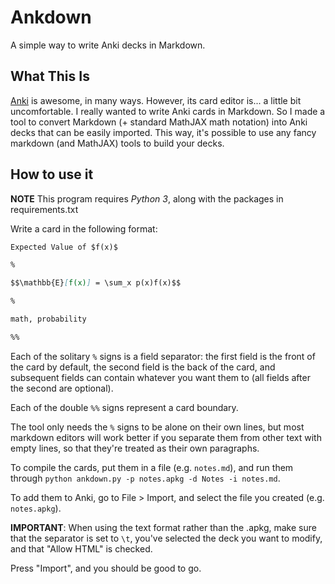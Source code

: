 # Ankdown

A simple way to write Anki decks in Markdown.

## What This Is

[Anki](https://apps.ankiweb.net) is awesome, in many ways.
However, its card editor is... a little bit uncomfortable.
I really wanted to write Anki cards in Markdown. So I made
a tool to convert Markdown (+ standard MathJAX math notation)
into Anki decks that can be easily imported. This way, it's
possible to use any fancy markdown (and MathJAX) tools to build
your decks.

## How to use it

**NOTE** This program requires _Python 3_, along with the
packages in requirements.txt

Write a card in the following format:

```markdown
Expected Value of $f(x)$

%

$$\mathbb{E}[f(x)] = \sum_x p(x)f(x)$$

%

math, probability

%%
```

Each of the solitary `%` signs is a field separator: the first
field is the front of the card by default, the second field is
the back of the card, and subsequent fields can contain whatever
you want them to (all fields after the second are optional).

Each of the double `%%` signs represent a card boundary.

The tool only needs the `%` signs to be alone on their own lines,
but most markdown editors will work better if you separate them from
other text with empty lines, so that they're treated as their own
paragraphs.

To compile the cards, put them in a file (e.g. `notes.md`), and run
them through `python ankdown.py -p notes.apkg -d Notes -i notes.md`.

To add them to Anki, go to File > Import, and select the file you created
(e.g. `notes.apkg`).

**IMPORTANT**: When using the text format rather than the .apkg,
make sure that the separator is set to `\t`, you've selected the deck
you want to modify, and that "Allow HTML" is checked.

Press "Import", and you should be good to go.